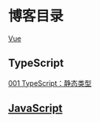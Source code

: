 # 博客目录

[Vue]()

## TypeScript

[001 TypeScript：静态类型](https://zhuanlan.zhihu.com/p/510807563)

## [JavaScript](https://github.com/clouddawn/blog/blob/main/md/%E5%8D%9A%E5%AE%A2%E7%9B%AE%E5%BD%95/JavaScript%E7%9B%AE%E5%BD%95.md)



